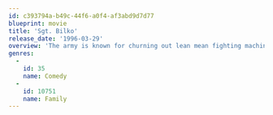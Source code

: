 ```yaml
---
id: c393794a-b49c-44f6-a0f4-af3abd9d7d77
blueprint: movie
title: 'Sgt. Bilko'
release_date: '1996-03-29'
overview: 'The army is known for churning out lean mean fighting machines intent on protecting our great nation. Martin is the inexplicable the incorrigible the invicible sgt. Ernie bilko leader of a ragtag group of the sorriest soldiers ever to enlist in the armed forces.'
genres:
  -
    id: 35
    name: Comedy
  -
    id: 10751
    name: Family
---
```

